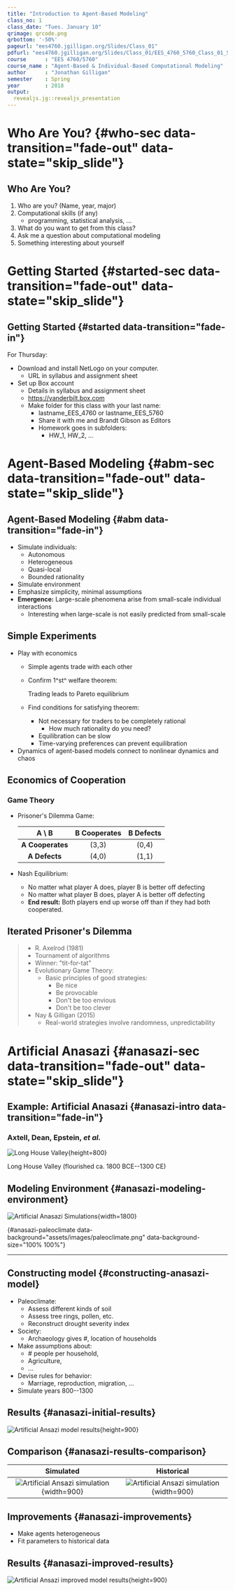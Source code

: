```yaml
---
title: "Introduction to Agent-Based Modeling"
class_no: 1
class_date: "Tues. January 10"
qrimage: qrcode.png
qrbottom: '-50%'
pageurl: "ees4760.jgilligan.org/Slides/Class_01"
pdfurl: "ees4760.jgilligan.org/Slides/Class_01/EES_4760_5760_Class_01_Slides.pdf"
course      : "EES 4760/5760"
course_name : "Agent-Based & Individual-Based Computational Modeling"
author      : "Jonathan Gilligan"
semester    : Spring
year        : 2018
output:
  revealjs.jg::revealjs_presentation
---
```


#  Who Are You? {#who-sec data-transition="fade-out" data-state="skip_slide"}

## Who Are You?

 1. Who are you? (Name, year, major)
 2. Computational skills (if any)
      - programming, statistical analysis, ...
 3. What do you want to get from this class?
 4. Ask me a question about computational modeling
 5. Something interesting about yourself
 
# Getting Started {#started-sec data-transition="fade-out" data-state="skip_slide"}

## Getting Started {#started data-transition="fade-in"}

For Thursday:

* Download and install NetLogo on your computer.
    - URL in syllabus and assignment sheet
* Set up Box account
    - Details in syllabus and assignment sheet
    - <https://vanderbilt.box.com>
    - Make folder for this class with your last name:
        - <span color="purple">lastname</span>_EES_4760 or <span color="purple">lastname</span>_EES_5760
        - Share it with me and Brandt Gibson as Editors
        - Homework goes in subfolders:
            - HW_1, HW_2, ...

# Agent-Based Modeling {#abm-sec data-transition="fade-out" data-state="skip_slide"}

## Agent-Based Modeling {#abm data-transition="fade-in"}

* Simulate individuals:
    * Autonomous
    * Heterogeneous
    * Quasi-local
    * Bounded rationality
* Simulate environment
* Emphasize simplicity, minimal assumptions
* **Emergence:** Large-scale phenomena arise from small-scale individual interactions
    * Interesting when large-scale is not easily predicted from small-scale

## Simple Experiments

* Play with economics
    * Simple agents trade with each other
    * Confirm 1^st^ welfare theorem:
    
      Trading leads to Pareto equilibrium
    
    * Find conditions for satisfying theorem:
        * Not necessary for traders to be completely rational
            * How much rationality do you need?
        * Equilibration can be slow
        * Time-varying preferences can prevent equilibration
* Dynamics of agent-based models connect to nonlinear dynamics and chaos

## Economics of Cooperation

### Game Theory

* Prisoner's Dilemma Game:

    |   A \\ B   | **B Cooperates** | **B Defects**   |
    |:---------:|:---------:|:--------:|
    | **A Cooperates** | (3,3)     | (0,4)    |
    | **A Defects**    | (4,0)     | (1,1)    |

* Nash Equilibrium:
    * No matter what player A does, player B is better off defecting
    * No matter what player B does, player A is better off defecting
    * **End result:** Both players end up worse off than if they had both cooperated.

## Iterated Prisoner's Dilemma

> * R. Axelrod (1981)
> * Tournament of algorithms
> * Winner: "tit-for-tat"
> * Evolutionary Game Theory:
>   * Basic principles of good strategies:
>     * Be nice
>     * Be provocable
>     * Don't be too envious
>     * Don't be too clever
> * Nay & Gilligan (2015)
>   * Real-world strategies involve randomness, unpredictability

# Artificial Anasazi {#anasazi-sec data-transition="fade-out" data-state="skip_slide"}


## Example: Artificial Anasazi {#anasazi-intro data-transition="fade-in"}

### Axtell, Dean, Epstein, *et al.*

![Long House Valley](assets/images/long_house_valley.jpg){height=800}

Long House Valley (flourished ca. 1800 BCE--1300 CE)

## Modeling Environment {#anasazi-modeling-environment}


![Artificial Anasazi Simulations](assets/images/anasazi_maps.png){width=1800}

<!--- ---> {#anasazi-paleoclimate data-background="assets/images/paleoclimate.png" data-background-size="100% 100%"}
-------- 

## Constructing model {#constructing-anasazi-model}

* Paleoclimate:
    * Assess different kinds of soil
    * Assess tree rings, pollen, etc.
    * Reconstruct drought severity index
* Society:
    * Archaeology gives #, location of households
* Make assumptions about:
    * \# people per household,
    * Agriculture,
    * ...
* Devise rules for behavior:
    * Marriage, reproduction, migration, ...
* Simulate years 800--1300

## Results {#anasazi-initial-results}

![Artificial Ansazi model results](assets/images/anasazi_output_1.png){height=900}

## Comparison {#anasazi-results-comparison}

<div class="noborder">

| Simulated | Historical |
|:---------:|:----------:|
| ![Artificial Ansazi simulation](assets/images/anasazi_simulated.png){width=900} |  ![Artificial Ansazi simulation](assets/images/anasazi_historical.png){width=900} |

</div>

## Improvements {#anasazi-improvements}

* Make agents heterogeneous
* Fit parameters to historical data

## Results {#anasazi-improved-results}

![Artificial Ansazi improved model results](assets/images/anasazi_output_2.png){height=900}
